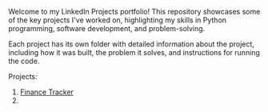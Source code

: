 Welcome to my LinkedIn Projects portfolio! This repository showcases some of the key projects I've worked on, highlighting my skills in Python programming, software development, and problem-solving.

Each project has its own folder with detailed information about the project, including how it was built, the problem it solves, and instructions for running the code.

Projects:

1. [Finance Tracker](./finance-tracker)
2. 
